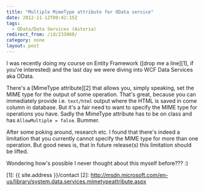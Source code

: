 ```yaml
---
title: "Multiple MimeType attribute for OData service"
date: 2012-11-12T09:42:15Z
tags:
  - OData/Data Services (Astoria)
redirect_from: /id/233060/
category: none
layout: post
---
```

I was recently doing my course on Entity Framework ([drop me a line][1], if you're interested) and the last day we were diving into WCF Data Services aka OData.

There's a [MimeType attribute][2] that allows you, simply speaking, set the MIME type for the output of some operation. That's great, because you can immediately provide i.e. `text/html` output where the HTML is saved in come column in database. But it's a fair need to want to specify the MIME type for operations you have. Sadly the MimeType attribute has to be on class and has `AllowMultiple = false`. Bummer.

After some poking around, research etc. I found that there's indeed a limitation that you currently cannot specify the MIME type for more than one operation. But good news is, that in future release(s) this limitation should be lifted.

Wondering how's possible I never thought about this myself before??? :)

[1]: {{ site.address }}/contact
[2]: http://msdn.microsoft.com/en-us/library/system.data.services.mimetypeattribute.aspx
